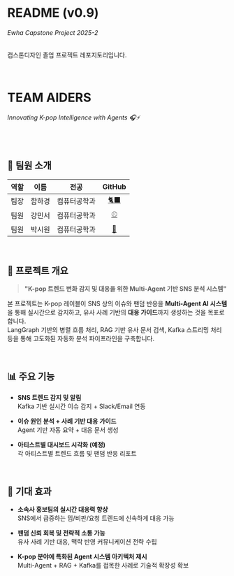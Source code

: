 # README (v0.9)
###### Ewha Capstone Project 2025-2
캡스톤디자인 졸업 프로젝트 레포지토리입니다.

&nbsp;

# **TEAM AIDERS**
###### _Innovating K-pop Intelligence with Agents_ 🎧⚡️

&nbsp;

## 👥 팀원 소개

| 역할 | 이름 | 전공 | GitHub |
|:--:|:--:|:--:|:--:|
| 팀장 | 함하경 | 컴퓨터공학과 | [🐈‍⬛](https://github.com/hakyunghahm) |
| 팀원 | 강민서 | 컴퓨터공학과 | [⚾](https://github.com/bamin423-kms) |
| 팀원 | 박시원 | 컴퓨터공학과 | [🍎](https://github.com/8parks) |

&nbsp;

## 🎯 프로젝트 개요

> **"K-pop 트렌드 변화 감지 및 대응을 위한 Multi-Agent 기반 SNS 분석 시스템"**

본 프로젝트는 K-pop 레이블이 SNS 상의 이슈와 팬덤 반응을 **Multi-Agent AI 시스템**을 통해 실시간으로 감지하고, 유사 사례 기반의 **대응 가이드**까지 생성하는 것을 목표로 합니다.  
LangGraph 기반의 병렬 흐름 처리, RAG 기반 유사 문서 검색, Kafka 스트리밍 처리 등을 통해 고도화된 자동화 분석 파이프라인을 구축합니다.

&nbsp;


## 📊 주요 기능

- **SNS 트렌드 감지 및 알림**  
    Kafka 기반 실시간 이슈 감지 + Slack/Email 연동

- **이슈 원인 분석 + 사례 기반 대응 가이드**  
    Agent 기반 자동 요약 + 대응 문서 생성

- **아티스트별 대시보드 시각화 (예정)**  
    각 아티스트별 트렌드 흐름 및 팬덤 반응 리포트

&nbsp;

## 🚀 기대 효과

- **소속사 홍보팀의 실시간 대응력 향상**  
    SNS에서 급증하는 밈/비판/요청 트렌드에 신속하게 대응 가능

- **팬덤 신뢰 회복 및 전략적 소통 가능**  
    유사 사례 기반 대응, 맥락 반영 커뮤니케이션 전략 수립

- **K-pop 분야에 특화된 Agent 시스템 아키텍처 제시**  
    Multi-Agent + RAG + Kafka를 접목한 사례로 기술적 확장성 확보

&nbsp;
